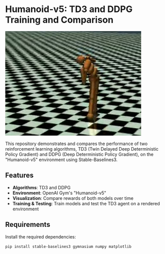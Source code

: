 # Humanoid-v5: TD3 and DDPG Training and Comparison

[![Watch the video](thumbnail.jpg)](loom-video.mp4)



This repository demonstrates and compares the performance of two reinforcement learning algorithms, TD3 (Twin Delayed Deep Deterministic Policy Gradient) and DDPG (Deep Deterministic Policy Gradient), on the "Humanoid-v5" environment using Stable-Baselines3.

## Features

- **Algorithms**: TD3 and DDPG
- **Environment**: OpenAI Gym's "Humanoid-v5"
- **Visualization**: Compare rewards of both models over time
- **Training & Testing**: Train models and test the TD3 agent on a rendered environment

## Requirements

Install the required dependencies:
```bash
pip install stable-baselines3 gymnasium numpy matplotlib
